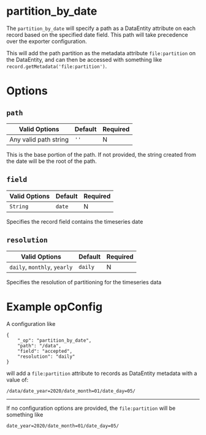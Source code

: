 # partition_by_date

The `partition_by_date` will specify a path as a DataEntity attribute on each record based on the specified date field. This path will take precedence over the exporter configuration.

This will add the path partition as the metadata attribute `file:partition` on the DataEntity, and can then be accessed with something like `record.getMetadata('file:partition')`.

# Options

## `path`

| Valid Options | Default | Required |
| ----------- | ------- | -------- |
| Any valid path string | `''` | N |

This is the base portion of the path. If not provided, the string created from the date will be the root of the path.

## `field`

| Valid Options | Default | Required |
| ----------- | ------- | -------- |
| `String` | `date` | N |

Specifies the record field contains the timeseries date

## `resolution`

| Valid Options | Default | Required |
| ----------- | ------- | -------- |
| `daily`, `monthly`, `yearly` | `daily` | N |

Specifies the resolution of partitioning for the timeseries data

# Example opConfig

A configuration like

```
{
    "_op": "partition_by_date",
    "path": "/data",
    "field": "accepted",
    "resolution": "daily"
}
```

will add a `file:partition` attribute to records as DataEntity metadata with a value of:

```
/data/date_year=2020/date_month=01/date_day=05/
```

---

If no configuration options are provided, the `file:partition` will be something like

```
date_year=2020/date_month=01/date_day=05/
```
